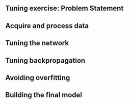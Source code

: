 
## Tuning exercise: Problem Statement

## Acquire and process data

## Tuning the network

## Tuning backpropagation

## Avoiding overfitting

## Building the final model